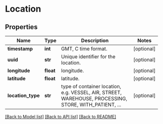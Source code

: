 # Location

## Properties
Name | Type | Description | Notes
------------ | ------------- | ------------- | -------------
**timestamp** | **int** | GMT, C time format. | [optional] 
**uuid** | **str** | Unique identifier for the location. | [optional] 
**longitude** | **float** | longitude. | [optional] 
**latitude** | **float** | latitude. | [optional] 
**location_type** | **str** | type of container location, e.g. VESSEL, AIR, STREET, WAREHOUSE, PROCESSING, STORE, WITH_PATIENT, ... | [optional] 

[[Back to Model list]](../README.md#documentation-for-models) [[Back to API list]](../README.md#documentation-for-api-endpoints) [[Back to README]](../README.md)


